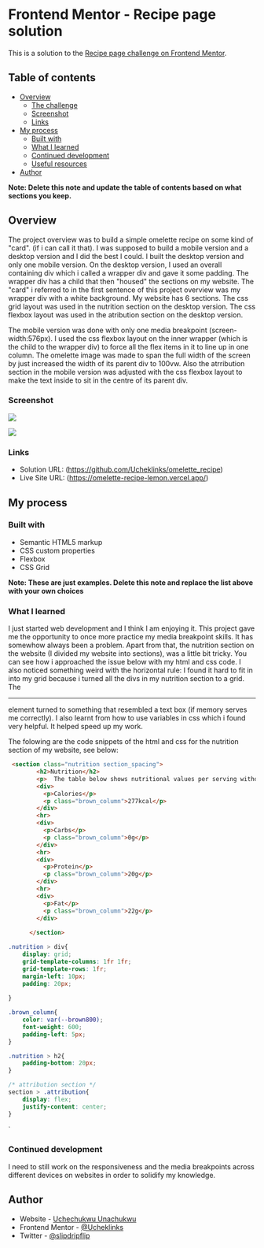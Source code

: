 # Frontend Mentor - Recipe page solution

This is a solution to the [Recipe page challenge on Frontend Mentor](https://www.frontendmentor.io/challenges/recipe-page-KiTsR8QQKm). 

## Table of contents

- [Overview](#overview)
  - [The challenge](#the-challenge)
  - [Screenshot](#screenshot)
  - [Links](#links)
- [My process](#my-process)
  - [Built with](#built-with)
  - [What I learned](#what-i-learned)
  - [Continued development](#continued-development)
  - [Useful resources](#useful-resources)
- [Author](#author)


**Note: Delete this note and update the table of contents based on what sections you keep.**

## Overview

The project overview was to build a simple omelette recipe on some kind of "card". (if i can call it that). I was supposed to build a mobile version and a desktop version and I did the best I could. I built the desktop version and only one mobile version. On the desktop version, I used an overall containing div which i called a wrapper div and gave it some padding. The wrapper div has a child that then "housed" the sections on my website. The "card" i referred to in the first sentence of this project overview was my wrapper div with a white background. My website has 6 sections. The css grid layout was used in the nutrition section on the desktop version. The css flexbox layout was used in the atribution section on the desktop version.

The mobile version was done with only one media breakpoint (screen-width:576px). I used the css flexbox layout on the inner wrapper (which is the child to the wrapper div) to force all the flex items in it to line up in one column. The omelette image was made to span the full width of the screen by just increased the width of its parent div to 100vw. Also the atrribution section in the mobile version was adjusted with the css flexbox layout to make the text inside to sit in the centre of its parent div.



### Screenshot

<!-- desktop version -->
![](./omelette_recipe_desktop_version.png) 

<!-- mobile version -->
![](./omelette_recipe_mobile_version.png)


### Links

- Solution URL: (https://github.com/Ucheklinks/omelette_recipe)
- Live Site URL: (https://omelette-recipe-lemon.vercel.app/)

## My process

### Built with

- Semantic HTML5 markup
- CSS custom properties
- Flexbox
- CSS Grid



**Note: These are just examples. Delete this note and replace the list above with your own choices**

### What I learned

I just started web development and I think I am enjoying it. This project gave me the opportunity to once more practice my media breakpoint skills. It has somewhow always been a problem. Apart from that, the nutrition section on the website (I divided my website into sections), was a little bit tricky. You can see how i approached the issue below with my html and css code. I also noticed something weird with the horizontal rule: I found it hard to fit in into my grid because i turned all the divs in my nutrition section to a grid. The <hr/> element turned to something that resembled a text box (if memory serves me correctly). I also learnt from how to use variables in css which i found very helpful. It helped speed up my work.

The folowing are the code snippets of the html and css for the nutrition section of my website, see below:

```html
 <section class="nutrition section_spacing">
        <h2>Nutrition</h2>
        <p>  The table below shows nutritional values per serving without the additional fillings.</p>
        <div>
          <p>Calories</p>
          <p class="brown_column">277kcal</p>
        </div>
        <hr>
        <div>
          <p>Carbs</p>
          <p class="brown_column">0g</p>
        </div>
        <hr>
        <div>
          <p>Protein</p>
          <p class="brown_column">20g</p>
        </div>
        <hr>
        <div>
          <p>Fat</p>
          <p class="brown_column">22g</p>
        </div>
  
      </section>
```
```css
.nutrition > div{
    display: grid;
    grid-template-columns: 1fr 1fr;
    grid-template-rows: 1fr;
    margin-left: 10px;
    padding: 20px;
    
}

.brown_column{
    color: var(--brown800); 
    font-weight: 600;
    padding-left: 5px;
}

.nutrition > h2{
    padding-bottom: 20px;
}

/* attribution section */
section > .attribution{
    display: flex;
    justify-content: center;
}

```
`



### Continued development

I need to still work on the responsiveness and the media breakpoints across different devices on websites in order to solidify my knowledge.





## Author

- Website - [Uchechukwu Unachukwu](https://web-design-with-grid-wscg.vercel.app/)
- Frontend Mentor - [@Ucheklinks](https://www.frontendmentor.io/profile/Ucheklinks)
- Twitter - [@slipdripflip](https://www.twitter.com/yourusername)



